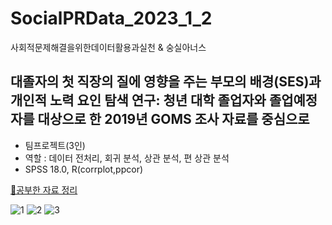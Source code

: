 # SocialPRData_2023_1_2
사회적문제해결을위한데이터활용과실천 & 숭실아너스
## 대졸자의 첫 직장의 질에 영향을 주는 부모의 배경(SES)과 개인적 노력 요인 탐색 연구: 청년 대학 졸업자와 졸업예정자를 대상으로 한 2019년 GOMS 조사 자료를 중심으로
* 팀프로젝트(3인)
* 역할 : 데이터 전처리, 회귀 분석, 상관 분석, 편 상관 분석
* SPSS 18.0, R(corrplot,ppcor)


[🔗공부한 자료 정리](https://perpetual-bowl-092.notion.site/fedbda297403421b80b9d21345e2d05f?pvs=4)
  
![1](https://github.com/young123e/SocialPRData_2023_1_2/assets/93528188/fc8e4d60-ee46-4d63-81e9-ebab8eba142a)
![2](https://github.com/young123e/SocialPRData_2023_1_2/assets/93528188/8f5191cd-8b92-447a-939e-1babc8f5227e)
![3](https://github.com/young123e/SocialPRData_2023_1_2/assets/93528188/53d2d1bd-207f-4e78-b40a-b559169c08bf)

